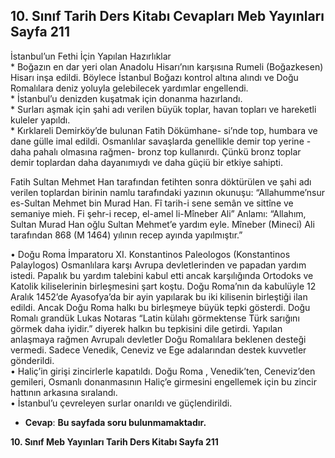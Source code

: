 ## 10. Sınıf Tarih Ders Kitabı Cevapları Meb Yayınları Sayfa 211

İstanbul’un Fethi İçin Yapılan Hazırlıklar  
 \* Boğazın en dar yeri olan Anadolu Hisarı’nın karşısına Rumeli (Boğazkesen) Hisarı inşa edildi. Böylece İstanbul Boğazı kontrol altına alındı ve Doğu Romalılara deniz yoluyla gelebilecek yardımlar engellendi.  
 \* İstanbul’u denizden kuşatmak için donanma hazırlandı.  
 \* Surları aşmak için şahi adı verilen büyük toplar, havan topları ve hareketli kuleler yapıldı.  
 \* Kırklareli Demirköy’de bulunan Fatih Dökümhane- si’nde top, humbara ve dane gülle imal edildi. Osmanlılar savaşlarda genellikle demir top yerine -daha pahalı olmasına rağmen- bronz top kullanırdı. Çünkü bronz toplar demir toplardan daha dayanımıydı ve daha güçiü bir etkiye sahipti.

Fatih Sultan Mehmet Han tarafından fetihten sonra döktürülen ve şahi adı verilen toplardan birinin namlu tarafındaki yazının okunuşu: “Allahumme’nsur es-Sultan Mehmet bin Murad Han. Fî tarih-i sene semân ve sittîne ve semaniye mieh. Fi şehr-i recep, el-amel li-Mîneber Ali” Anlamı: “Allahım, Sultan Murad Han oğlu Sultan Mehmet’e yardım eyle. Mîneber (Mineci) Ali tarafından 868 (M 1464) yılının recep ayında yapılmıştır.”

• Doğu Roma İmparatoru XI. Konstantinos Paleologos (Konstantinos Palaylogos) Osmanlılara karşı Avrupa devletlerinden ve papadan yardım istedi. Papalık bu yardım talebini kabul etti ancak karşılığında Ortodoks ve Katolik kiliselerinin birleşmesini şart koştu. Doğu Roma’nın da kabulüyle 12 Aralık 1452’de Ayasofya’da bir ayin yapılarak bu iki kilisenin birleştiği ilan edildi. Ancak Doğu Roma halkı bu birleşmeye büyük tepki gösterdi. Doğu Romalı grandük Lukas Notaras “Latin külahı görmektense Türk sarığını görmek daha iyidir.” diyerek halkın bu tepkisini dile getirdi. Yapılan anlaşmaya rağmen Avrupalı devletler Doğu Romalılara beklenen desteği vermedi. Sadece Venedik, Ceneviz ve Ege adalarından destek kuvvetler gönderildi.  
 • Haliç’in girişi zincirlerle kapatıldı. Doğu Roma , Venedik’ten, Ceneviz’den gemileri, Osmanlı donanmasının Haliç’e girmesini engellemek için bu zincir hattının arkasına sıralandı.  
 • İstanbul’u çevreleyen surlar onarıldı ve güçlendirildi.

* **Cevap**: **Bu sayfada soru bulunmamaktadır.**

**10. Sınıf Meb Yayınları Tarih Ders Kitabı Sayfa 211**